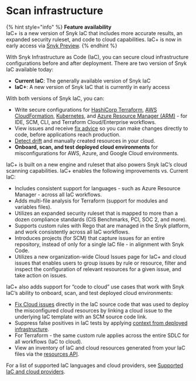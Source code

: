 # Scan infrastructure

{% hint style="info" %}
**Feature availability**\
IaC+ is a new version of Snyk IaC that includes more accurate results, an expanded security ruleset, and code to cloud capabilities. IaC+ is now in early access via [Snyk Preview](../snyk-admin/manage-settings/snyk-preview.md).
{% endhint %}

With Snyk Infrastructure as Code (IaC), you can secure cloud infrastructure configurations before and after deployment. There are two version of Snyk IaC available today:

* **Current IaC**: The generally available version of Snyk IaC
* **IaC+**: A new version of Snyk IaC that is currently in early access

With both versions of Snyk IaC, you can:

* Write secure configurations for [HashiCorp Terraform](../scan-cloud-configurations/snyk-infrastructure-as-code/scan-terraform-files/), [AWS CloudFormation](../scan-cloud-configurations/snyk-infrastructure-as-code/scan-cloudformation-files/), [Kubernetes](snyk-infrastructure-as-code/scan-kubernetes-configuration-files/), and [Azure Resource Manager (ARM)](../scan-cloud-configurations/snyk-infrastructure-as-code/scan-arm-configuration-files.md) - for IDE, SCM, CLI, and Terraform Cloud/Enterprise workflows.
* View issues and receive [fix advice](getting-started-with-snyk-iac/) so you can make changes directly to code, before applications reach production.
* [Detect drift](../scan-cloud-configurations/snyk-infrastructure-as-code/detect-drift-and-manually-created-resources/) and manually created resources in your cloud.
* **Onboard, scan, and test deployed cloud environments** for misconfigurations for AWS, Azure, and Google Cloud environments.

IaC+ is built on a new engine and ruleset that also powers Snyk IaC’s cloud scanning capabilities. IaC+ enables the following improvements vs. Current IaC:

* Includes consistent support for languages - such as Azure Resource Manager - across all IaC workflows.
* Adds multi-file analysis for Terraform (support for modules and variables files).
* Utilizes an expanded security ruleset that is mapped to more than a dozen compliance standards (CIS Benchmarks, PCI, SOC 2, and more).
* Supports custom rules with Rego that are managed in the Snyk platform, and work consistently across all IaC workflows.
* Introduces projects (for SCM) that capture issues for an entire repository, instead of only for a single IaC file - in alignment with Snyk Code.
* Utilizes a new organization-wide Cloud Issues page for IaC+ and cloud issues that enables users to group issues by rule or resource, filter and inspect the configuration of relevant resources for a given issue, and take action on issues.

IaC+ also adds support for “code to cloud” use cases that work with Snyk IaC’s ability to onboard, scan, and test deployed cloud environments:

* [Fix Cloud issues](snyk-iac+/fix-cloud-issues-in-integrated-iac.md) directly in the IaC source code that was used to deploy the misconfigured cloud resources by linking a cloud issue to the underlying IaC template with an SCM source code link.
* Suppress false positives in IaC tests by applying [context from deployed infrastructure](snyk-iac+/add-cloud-context-to-your-iac-tests.md).
* For Terraform - the same custom rule applies across the entire SDLC for all workflows (IaC to cloud).
* View an inventory of IaC and cloud resources generated from your IaC files via the [resources API](https://apidocs.snyk.io/?version=2023-09-20%7Ebeta#get-/orgs/-org\_id-/cloud/resources).

For a list of supported IaC languages and cloud providers, see [Supported IaC and cloud providers](supported-iac-and-cloud-providers/).
